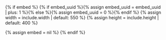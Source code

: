 {% if embed %}
{% if embed_uuid %}{% assign embed_uuid = embed_uuid | plus: 1 %}{% else %}{% assign embed_uuid = 0 %}{% endif %}
{% assign width = include.width | default: 550 %}
{% assign height = include.height | default: 400 %}
<div id="embed-{{embed_uuid}}" class="openfl-embed" style="max-width: {{width}}px; max-height: {{height}}px;"></div>
<script type="text/javascript">
(function () {
	{{ embed }}
	{% unless include.nostage %}
	var stage = new Stage ({{width}}, {{height}}, {% if include.color %}parseInt ("0x{{include.color}}"){% else %}0xFFFFFF{% endif %}, App, { renderer: "{{include.renderer|default:"dom"}}" });
	document.getElementById ("embed-{{embed_uuid}}").appendChild (stage.element);
	{% endunless %}
})();
</script>
{% assign embed = nil %}
{% endif %}